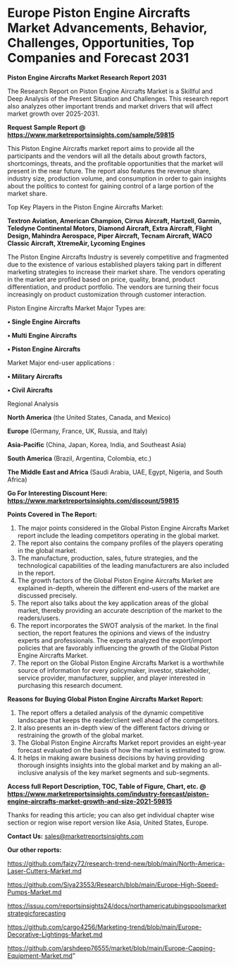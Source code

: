# Europe Piston Engine Aircrafts Market Advancements, Behavior, Challenges, Opportunities, Top Companies and Forecast 2031

<strong>Piston Engine Aircrafts Market Research Report 2031</strong>

The Research Report on Piston Engine Aircrafts Market is a Skillful and Deep Analysis of the Present Situation and Challenges. This research report also analyzes other important trends and market drivers that will affect market growth over 2025-2031.

<strong>Request Sample Report @ <a href=https://www.marketreportsinsights.com/sample/59815>https://www.marketreportsinsights.com/sample/59815</a></strong>

This Piston Engine Aircrafts market report aims to provide all the participants and the vendors will all the details about growth factors, shortcomings, threats, and the profitable opportunities that the market will present in the near future. The report also features the revenue share, industry size, production volume, and consumption in order to gain insights about the politics to contest for gaining control of a large portion of the market share.

Top Key Players in the Piston Engine Aircrafts Market:

<strong>Textron Aviation, American Champion, Cirrus Aircraft, Hartzell, Garmin, Teledyne Continental Motors, Diamond Aircraft, Extra Aircraft, Flight Design, Mahindra Aerospace, Piper Aircraft, Tecnam Aircraft, WACO Classic Aircraft, XtremeAir, Lycoming Engines</strong>

The Piston Engine Aircrafts Industry is severely competitive and fragmented due to the existence of various established players taking part in different marketing strategies to increase their market share. The vendors operating in the market are profiled based on price, quality, brand, product differentiation, and product portfolio. The vendors are turning their focus increasingly on product customization through customer interaction.

Piston Engine Aircrafts Market Major Types are:

<strong>• Single Engine Aircrafts

• Multi Engine Aircrafts

• Piston Engine Aircrafts</strong>

Market Major end-user applications :

<strong>• Military Aircrafts

• Civil Aircrafts</strong>

Regional Analysis

</u><strong><b>North America</b></strong> (the United States, Canada, and Mexico)

<strong><b>Europe </b></strong>(Germany, France, UK, Russia, and Italy)

<strong><b>Asia-Pacific</b></strong> (China, Japan, Korea, India, and Southeast Asia)

<strong><b>South America</b></strong> (Brazil, Argentina, Colombia, etc.)

<strong><b>The Middle East and Africa</b></strong> (Saudi Arabia, UAE, Egypt, Nigeria, and South Africa)

<strong>Go For Interesting Discount Here: <a href=https://www.marketreportsinsights.com/discount/59815>https://www.marketreportsinsights.com/discount/59815</a></strong>

<strong>Points Covered in The Report:</strong>
<ol>
  <li>The major points considered in the Global Piston Engine Aircrafts Market report include the leading competitors operating in the global market.</li>
  <li>The report also contains the company profiles of the players operating in the global market.</li>
  <li>The manufacture, production, sales, future strategies, and the technological capabilities of the leading manufacturers are also included in the report.</li>
  <li>The growth factors of the Global Piston Engine Aircrafts Market are explained in-depth, wherein the different end-users of the market are discussed precisely.</li>
  <li>The report also talks about the key application areas of the global market, thereby providing an accurate description of the market to the readers/users.</li>
  <li>The report incorporates the SWOT analysis of the market. In the final section, the report features the opinions and views of the industry experts and professionals. The experts analyzed the export/import policies that are favorably influencing the growth of the Global Piston Engine Aircrafts Market.</li>
  <li>The report on the Global Piston Engine Aircrafts Market is a worthwhile source of information for every policymaker, investor, stakeholder, service provider, manufacturer, supplier, and player interested in purchasing this research document.</li>
</ol>
<strong>Reasons for Buying Global Piston Engine Aircrafts Market Report:</strong>

<ol>
  <li>The report offers a detailed analysis of the dynamic competitive landscape that keeps the reader/client well ahead of the competitors.</li>
  <li>It also presents an in-depth view of the different factors driving or restraining the growth of the global market.</li>
  <li>The Global Piston Engine Aircrafts Market report provides an eight-year forecast evaluated on the basis of how the market is estimated to grow.</li>
  <li>It helps in making aware business decisions by having providing thorough insights insights into the global market and by making an all-inclusive analysis of the key market segments and sub-segments.</li>
</ol>
<strong>Access full Report Description, TOC, Table of Figure, Chart, etc. @ <a href=https://www.marketreportsinsights.com/industry-forecast/piston-engine-aircrafts-market-growth-and-size-2021-59815>https://www.marketreportsinsights.com/industry-forecast/piston-engine-aircrafts-market-growth-and-size-2021-59815</a></strong>


Thanks for reading this article; you can also get individual chapter wise section or region wise report version like Asia, United States, Europe.

<strong>Contact Us:</strong>
sales@marketreportsinsights.com

<strong>Our other reports:</strong>

<a href=https://github.com/faizy72/research-trend-new/blob/main/North-America-Laser-Cutters-Market.md>https://github.com/faizy72/research-trend-new/blob/main/North-America-Laser-Cutters-Market.md</a>

<a href=https://github.com/Siya23553/Research/blob/main/Europe-High-Speed-Pumps-Market.md>https://github.com/Siya23553/Research/blob/main/Europe-High-Speed-Pumps-Market.md</a>

<a href=https://issuu.com/reportsinsights24/docs/northamericatubingspoolsmarketstrategicforecasting>https://issuu.com/reportsinsights24/docs/northamericatubingspoolsmarketstrategicforecasting</a>

<a href=https://github.com/cargo4256/Marketing-trend/blob/main/Europe-Decorative-Lightings-Market.md>https://github.com/cargo4256/Marketing-trend/blob/main/Europe-Decorative-Lightings-Market.md</a>

<a href=https://github.com/arshdeep76555/market/blob/main/Europe-Capping-Equipment-Market.md>https://github.com/arshdeep76555/market/blob/main/Europe-Capping-Equipment-Market.md</a>"
